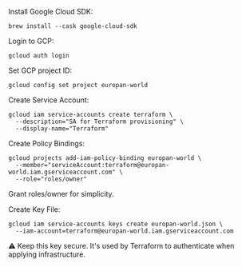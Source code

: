 Install Google Cloud SDK:
```shell
brew install --cask google-cloud-sdk
```

Login to GCP:
```shell
gcloud auth login
```

Set GCP project ID:
```shell
gcloud config set project europan-world
```

Create Service Account:
```shell
gcloud iam service-accounts create terraform \
  --description="SA for Terraform provisioning" \
  --display-name="Terraform"
```

Create Policy Bindings:
```shell
gcloud projects add-iam-policy-binding europan-world \
  --member="serviceAccount:terraform@europan-world.iam.gserviceaccount.com" \
  --role="roles/owner"
```
Grant roles/owner for simplicity.


Create Key File:
```shell
gcloud iam service-accounts keys create europan-world.json \
  --iam-account=terraform@europan-world.iam.gserviceaccount.com
```
⚠️ Keep this key secure. It's used by Terraform to authenticate when applying infrastructure.
